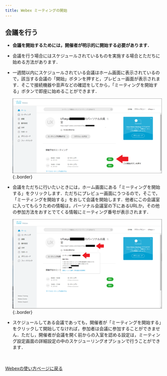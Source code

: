 ```yaml
---
title: Webex ミーティングの開始
---
```


## 会議を行う
* **会議を開始するためには，開催者が明示的に開始する必要があります．**
* 会議を行う場合にはスケジュールされているものを実施する場合とただちに始める方法があります．
* 一週間以内にスケジュールされている会議はホーム画面に表示されているので，該当する会議の「開始」ボタンを押すと，プレビュー画面が表示されます．そこで接続機器や音声などの確認をしてから，「ミーティングを開始する」ボタンで即座に始めることができます．

	![ホーム画面会議開始](img/webex_meeting_open.PNG){:.border}

* 会議をただちに行いたいときには，ホーム画面にある「ミーティングを開始する」をクリックします．ただちにプレビュー画面にうつるので，そこで，「ミーティングを開始する」をおして会議を開始します．他者にこの会議室に入ってもらうための情報は，パーソナル会議室の下にあるURLか，その他の参加方法をおすとでてくる情報にミーティング番号が表示されます．

	![ミーティング情報](img/webex_meeting_id.PNG){:.border}

* スケジュールしてある会議であっても，開催者が「ミーティングを開始する」をクリックして開始してなければ，参加者は会議に参加することができません．ただし，開催者が会議を開く前からの入室を認める設定は，ミーティング設定画面の詳細設定の中のスケジューリングオプションで行うことができます．


<br>
<br>
<a href="index" target="_blank">Webexの使い方ページに戻る</a>
